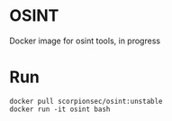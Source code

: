 # OSINT 
Docker image for osint tools, in progress
# Run
```docker
docker pull scorpionsec/osint:unstable
docker run -it osint bash
```
